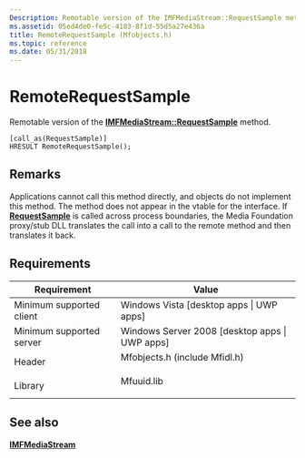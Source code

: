 ```yaml
---
Description: Remotable version of the IMFMediaStream::RequestSample method.
ms.assetid: 05ed4de0-fe5c-4183-8f1d-55d5a27e436a
title: RemoteRequestSample (Mfobjects.h)
ms.topic: reference
ms.date: 05/31/2018
---
```


# RemoteRequestSample

Remotable version of the [**IMFMediaStream::RequestSample**](/windows/desktop/api/mfidl/nf-mfidl-imfmediastream-requestsample) method.

``` syntax
[call_as(RequestSample)]
HRESULT RemoteRequestSample();
```

## Remarks

Applications cannot call this method directly, and objects do not implement this method. The method does not appear in the vtable for the interface. If [**RequestSample**](/windows/desktop/api/mfidl/nf-mfidl-imfmediastream-requestsample) is called across process boundaries, the Media Foundation proxy/stub DLL translates the call into a call to the remote method and then translates it back.

## Requirements



| Requirement | Value |
|-------------------------------------|----------------------------------------------------------------------------------------------------------|
| Minimum supported client<br/> | Windows Vista \[desktop apps \| UWP apps\]<br/>                                                    |
| Minimum supported server<br/> | Windows Server 2008 \[desktop apps \| UWP apps\]<br/>                                              |
| Header<br/>                   | <dl> <dt>Mfobjects.h (include Mfidl.h)</dt> </dl> |
| Library<br/>                  | <dl> <dt>Mfuuid.lib</dt> </dl>                    |



## See also

<dl> <dt>

[**IMFMediaStream**](/windows/desktop/api/mfidl/nn-mfidl-imfmediastream)
</dt> </dl>

 

 




